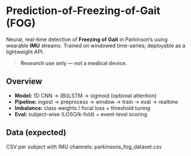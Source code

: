 

# Prediction-of-Freezing-of-Gait (FOG)

Neural, real-time detection of **Freezing of Gait** in Parkinson’s using wearable **IMU** streams. Trained on windowed time-series; deployable as a lightweight API.

> **Research use only — not a medical device.**

## Overview
- **Model:** 1D CNN → (Bi)LSTM → sigmoid (optional attention)
- **Pipeline:** ingest → preprocess → window → train → eval → realtime
- **Imbalance:** class weights / focal loss + threshold tuning
- **Eval:** subject-wise (LOSO/k-fold) + event-level scoring

## Data (expected)
CSV per subject with IMU channels:
parkinsons_fog_dataset.csv
